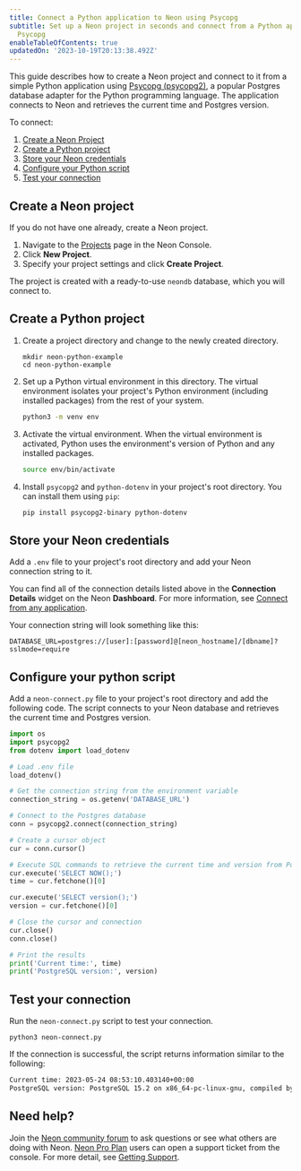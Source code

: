 ```yaml
---
title: Connect a Python application to Neon using Psycopg
subtitle: Set up a Neon project in seconds and connect from a Python application using
  Psycopg
enableTableOfContents: true
updatedOn: '2023-10-19T20:13:38.492Z'
---
```


This guide describes how to create a Neon project and connect to it from a simple Python application using [Psycopg (psycopg2)](https://pypi.org/project/psycopg2/), a popular Postgres database adapter for the Python programming language. The application connects to Neon and retrieves the current time and Postgres version.

To connect:

1. [Create a Neon Project](#create-a-neon-project)
2. [Create a Python project](#create-a-python-project)
3. [Store your Neon credentials](#store-your-neon-credentials)
4. [Configure your Python script](#configure-your-python-script)
5. [Test your connection](#test-your-connection)

## Create a Neon project

If you do not have one already, create a Neon project.

1. Navigate to the [Projects](https://console.neon.tech/app/projects) page in the Neon Console.
2. Click **New Project**.
3. Specify your project settings and click **Create Project**.

The project is created with a ready-to-use `neondb` database, which you will connect to.

## Create a Python project

1. Create a project directory and change to the newly created directory.

   ```shell
   mkdir neon-python-example
   cd neon-python-example
   ```

2. Set up a Python virtual environment in this directory. The virtual environment isolates your project's Python environment (including installed packages) from the rest of your system.

   ```bash
   python3 -m venv env
   ```

3. Activate the virtual environment. When the virtual environment is activated, Python uses the environment's version of Python and any installed packages.

   ```bash
   source env/bin/activate
   ```

4. Install `psycopg2` and `python-dotenv` in your project's root directory. You can install them using `pip`:

    ```bash
    pip install psycopg2-binary python-dotenv
    ```

## Store your Neon credentials

Add a `.env` file to your project's root directory and add your Neon connection string to it. 

You can find all of the connection details listed above in the **Connection Details** widget on the Neon **Dashboard**. For more information, see [Connect from any application](/docs/connect/connect-from-any-app).

Your connection string will look something like this:

<CodeBlock shouldWrap>

```shell
DATABASE_URL=postgres://[user]:[password]@[neon_hostname]/[dbname]?sslmode=require
```

</CodeBlock>

## Configure your python script

Add a `neon-connect.py` file to your project's root directory and add the following code. The script connects to your Neon database and retrieves the current time and Postgres version.

```python
import os
import psycopg2
from dotenv import load_dotenv

# Load .env file
load_dotenv()

# Get the connection string from the environment variable
connection_string = os.getenv('DATABASE_URL')

# Connect to the Postgres database
conn = psycopg2.connect(connection_string)

# Create a cursor object
cur = conn.cursor()

# Execute SQL commands to retrieve the current time and version from PostgreSQL
cur.execute('SELECT NOW();')
time = cur.fetchone()[0]

cur.execute('SELECT version();')
version = cur.fetchone()[0]

# Close the cursor and connection
cur.close()
conn.close()

# Print the results
print('Current time:', time)
print('PostgreSQL version:', version)
```

## Test your connection

Run the `neon-connect.py` script to test your connection.

```shell
python3 neon-connect.py
```

If the connection is successful, the script returns information similar to the following:

<CodeBlock shouldWrap>

```bash
Current time: 2023-05-24 08:53:10.403140+00:00
PostgreSQL version: PostgreSQL 15.2 on x86_64-pc-linux-gnu, compiled by gcc (Debian 10.2.1-6) 10.2.1 20210110, 64-bit
```

</CodeBlock>

## Need help?

Join the [Neon community forum](https://community.neon.tech/) to ask questions or see what others are doing with Neon. [Neon Pro Plan](/docs/introduction/pro-plan) users can open a support ticket from the console. For more detail, see [Getting Support](/docs/introduction/support).
